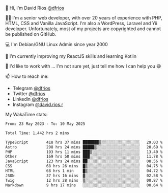 👋 Hi, I'm David Rios [@dfrios](https://github.com/dfrios)

👨‍💻 I'm a senior web developer, with over 20 years of experience with PHP, HTML, CSS and Vanilla JavaScript. I'm also a WordPress, Laravel and Yii developer. Unfortunately, most of my projects are copyrighted and cannot be published on GitHub.

💻 I'm Debian/GNU Linux Admin since year 2000

🌱 I'm currently improving my ReactJS skills and learning Kotlin

💞️ I'd like to work with ... I'm not sure yet, just tell me how I can help you 😅


📫 How to reach me:
* Telegram [@dfrios](https://t.me/dfrios)
* Twitter [@dfrios](https://twitter.com/dfrios)
* Linkedin [@dfrios](https://linkedin.com/in/dfrios)
* Instagram [@david.rios.r](https://instagram.com/david.rios.r)



My WakaTime stats:
<!--START_SECTION:waka-->

```txt
From: 23 May 2023 - To: 10 May 2025

Total Time: 1,442 hrs 2 mins

TypeScript        418 hrs 37 mins ███████▒░░░░░░░░░░░░░░░░░   29.03 %
Astro             298 hrs 24 mins █████▒░░░░░░░░░░░░░░░░░░░   20.69 %
PHP               193 hrs 11 mins ███▒░░░░░░░░░░░░░░░░░░░░░   13.40 %
Other             169 hrs 50 mins ███░░░░░░░░░░░░░░░░░░░░░░   11.78 %
JavaScript        123 hrs 24 mins ██░░░░░░░░░░░░░░░░░░░░░░░   08.56 %
CSS               68 hrs 26 mins  █▒░░░░░░░░░░░░░░░░░░░░░░░   04.75 %
HTML              68 hrs 1 min    █▒░░░░░░░░░░░░░░░░░░░░░░░   04.72 %
JSON              37 hrs 16 mins  ▓░░░░░░░░░░░░░░░░░░░░░░░░   02.58 %
Twig              12 hrs 28 mins  ▒░░░░░░░░░░░░░░░░░░░░░░░░   00.87 %
Markdown          9 hrs 17 mins   ░░░░░░░░░░░░░░░░░░░░░░░░░   00.64 %
```

<!--END_SECTION:waka-->
